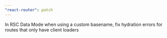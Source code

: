 ```yaml
---
"react-router": patch
---
```


In RSC Data Mode when using a custom basename, fix hydration errors for routes that only have client loaders
